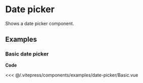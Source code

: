<script setup>
import Basic from '../.vitepress/components/examples/date-picker/Basic.vue'
</script>

# Date picker

Shows a date picker component.

## Examples

### Basic date picker
<Example>
  <Basic />
</Example>

**Code**

<<< @/.vitepress/components/examples/date-picker/Basic.vue
